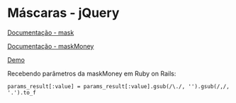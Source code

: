# Máscaras - jQuery

[Documentação - mask](https://igorescobar.github.io/jQuery-Mask-Plugin/docs.html)

[Documentação - maskMoney](http://plentz.github.io/jquery-maskmoney/)

[Demo](https://htmlpreview.github.io/?https://github.com/ValterAndrei/mask/blob/master/index.html)


Recebendo parâmetros da maskMoney em Ruby on Rails:

```
params_result[:value] = params_result[:value].gsub(/\./, '').gsub(/,/, '.').to_f
```
